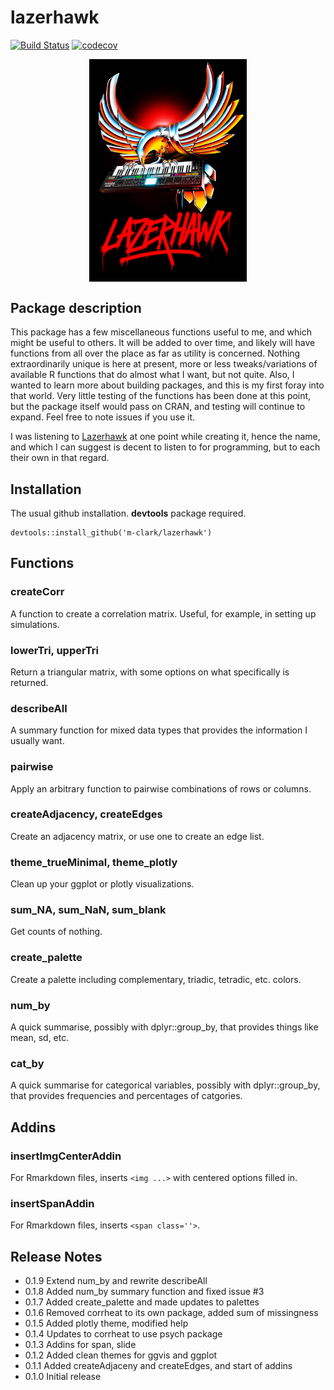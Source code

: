 # lazerhawk

[![Build Status](https://travis-ci.org/m-clark/lazerhawk.svg?branch=master)](https://travis-ci.org/m-clark/lazerhawk)
[![codecov](https://codecov.io/gh/m-clark/lazerhawk/branch/master/graph/badge.svg)](https://codecov.io/gh/m-clark/lazerhawk)

<img src="lh2_o.jpg" style="display:block; margin: 0 auto;" width='50%'>


## Package description

This package has a few miscellaneous functions useful to me, and which might be useful to others. It will be added to over time, and likely will have functions from all over the place as far as utility is concerned.  Nothing extraordinarily unique is here at present, more or less tweaks/variations of available R functions that do almost what I want, but not quite.  Also, I wanted to learn more about building packages, and this is my first foray into that world.  Very little testing of the functions has been done at this point, but the package itself would pass on CRAN, and testing will continue to expand.  Feel free to note issues if you use it.

I was listening to [Lazerhawk](http://lazerhawk.bandcamp.com/album/redline) at one point while creating it, hence the name, and which I can suggest is decent to listen to for programming, but to each their own in that regard.

## Installation

The usual github installation. **devtools** package required.

```{r}
devtools::install_github('m-clark/lazerhawk')
```

## Functions

### createCorr
A function to create a correlation matrix. Useful, for example, in setting up simulations.

### lowerTri, upperTri
Return a triangular matrix, with some options on what specifically is returned.

### describeAll
A summary function for mixed data types that provides the information I usually want.

### pairwise
Apply an arbitrary function to pairwise combinations of rows or columns.

### createAdjacency, createEdges
Create an adjacency matrix, or use one to create an edge list.

### theme_trueMinimal, theme_plotly
Clean up your ggplot or plotly visualizations.

### sum_NA, sum_NaN, sum_blank
Get counts of nothing.

### create_palette
Create a palette including complementary, triadic, tetradic, etc. colors.

### num_by
A quick summarise, possibly with dplyr::group_by, that provides things like mean, sd, etc.

### cat_by
A quick summarise for categorical variables, possibly with dplyr::group_by, that provides frequencies and percentages of catgories.


## Addins

### insertImgCenterAddin 
For Rmarkdown files, inserts `<img ...>` with centered options filled in.

### insertSpanAddin 
For Rmarkdown files, inserts `<span class=''>`.


## Release Notes

- 0.1.9 Extend num_by and rewrite describeAll
- 0.1.8 Added num_by summary function and fixed issue #3
- 0.1.7 Added create_palette and made updates to palettes
- 0.1.6 Removed corrheat to its own package, added sum of missingness
- 0.1.5 Added plotly theme, modified help
- 0.1.4 Updates to corrheat to use psych package
- 0.1.3 Addins for span, slide
- 0.1.2 Added clean themes for ggvis and ggplot
- 0.1.1 Added createAdjaceny and createEdges, and start of addins
- 0.1.0 Initial release

